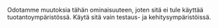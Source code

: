 Odotamme muutoksia tähän ominaisuuteen, joten sitä ei tule käyttää tuotantoympäristössä. Käytä sitä vain testaus- ja kehitysympäristöissä.